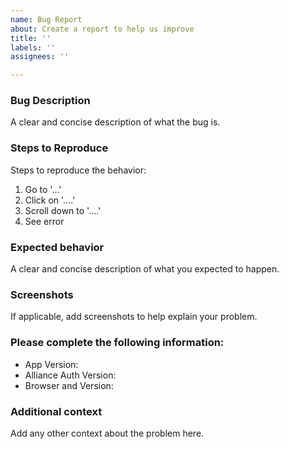 ```yaml
---
name: Bug Report
about: Create a report to help us improve
title: ''
labels: ''
assignees: ''

---
```


### Bug Description

A clear and concise description of what the bug is.


### Steps to Reproduce

Steps to reproduce the behavior:
1. Go to '...'
2. Click on '....'
3. Scroll down to '....'
4. See error


### Expected behavior

A clear and concise description of what you expected to happen.


### Screenshots

If applicable, add screenshots to help explain your problem.


### Please complete the following information:

- App Version:
- Alliance Auth Version:
- Browser and Version:


### Additional context

Add any other context about the problem here.
